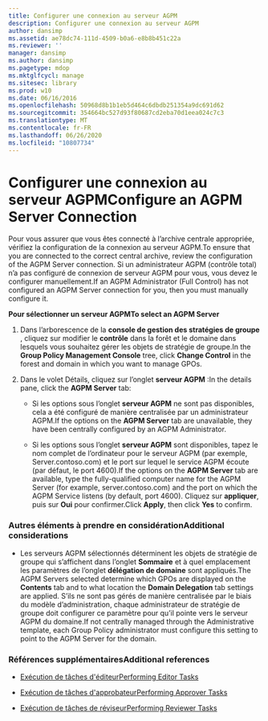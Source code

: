 ```yaml
---
title: Configurer une connexion au serveur AGPM
description: Configurer une connexion au serveur AGPM
author: dansimp
ms.assetid: ae78dc74-111d-4509-b0a6-e8b8b451c22a
ms.reviewer: ''
manager: dansimp
ms.author: dansimp
ms.pagetype: mdop
ms.mktglfcycl: manage
ms.sitesec: library
ms.prod: w10
ms.date: 06/16/2016
ms.openlocfilehash: 50968d8b1b1eb5d464c6dbdb251354a9dc691d62
ms.sourcegitcommit: 354664bc527d93f80687cd2eba70d1eea024c7c3
ms.translationtype: MT
ms.contentlocale: fr-FR
ms.lasthandoff: 06/26/2020
ms.locfileid: "10807734"
---
```

# <span data-ttu-id="09e8f-103">Configurer une connexion au serveur AGPM</span><span class="sxs-lookup"><span data-stu-id="09e8f-103">Configure an AGPM Server Connection</span></span>


<span data-ttu-id="09e8f-104">Pour vous assurer que vous êtes connecté à l’archive centrale appropriée, vérifiez la configuration de la connexion au serveur AGPM.</span><span class="sxs-lookup"><span data-stu-id="09e8f-104">To ensure that you are connected to the correct central archive, review the configuration of the AGPM Server connection.</span></span> <span data-ttu-id="09e8f-105">Si un administrateur AGPM (contrôle total) n’a pas configuré de connexion de serveur AGPM pour vous, vous devez le configurer manuellement.</span><span class="sxs-lookup"><span data-stu-id="09e8f-105">If an AGPM Administrator (Full Control) has not configured an AGPM Server connection for you, then you must manually configure it.</span></span>

**<span data-ttu-id="09e8f-106">Pour sélectionner un serveur AGPM</span><span class="sxs-lookup"><span data-stu-id="09e8f-106">To select an AGPM Server</span></span>**

1.  <span data-ttu-id="09e8f-107">Dans l’arborescence de la **console de gestion des stratégies de groupe** , cliquez sur modifier le **contrôle** dans la forêt et le domaine dans lesquels vous souhaitez gérer les objets de stratégie de groupe.</span><span class="sxs-lookup"><span data-stu-id="09e8f-107">In the **Group Policy Management Console** tree, click **Change Control** in the forest and domain in which you want to manage GPOs.</span></span>

2.  <span data-ttu-id="09e8f-108">Dans le volet Détails, cliquez sur l’onglet **serveur AGPM** :</span><span class="sxs-lookup"><span data-stu-id="09e8f-108">In the details pane, click the **AGPM Server** tab:</span></span>

    -   <span data-ttu-id="09e8f-109">Si les options sous l’onglet **serveur AGPM** ne sont pas disponibles, cela a été configuré de manière centralisée par un administrateur AGPM.</span><span class="sxs-lookup"><span data-stu-id="09e8f-109">If the options on the **AGPM Server** tab are unavailable, they have been centrally configured by an AGPM Administrator.</span></span>

    -   <span data-ttu-id="09e8f-110">Si les options sous l’onglet **serveur AGPM** sont disponibles, tapez le nom complet de l’ordinateur pour le serveur AGPM (par exemple, Server.contoso.com) et le port sur lequel le service AGPM écoute (par défaut, le port 4600).</span><span class="sxs-lookup"><span data-stu-id="09e8f-110">If the options on the **AGPM Server** tab are available, type the fully-qualified computer name for the AGPM Server (for example, server.contoso.com) and the port on which the AGPM Service listens (by default, port 4600).</span></span> <span data-ttu-id="09e8f-111">Cliquez sur **appliquer**, puis sur **Oui** pour confirmer.</span><span class="sxs-lookup"><span data-stu-id="09e8f-111">Click **Apply**, then click **Yes** to confirm.</span></span>

### <span data-ttu-id="09e8f-112">Autres éléments à prendre en considération</span><span class="sxs-lookup"><span data-stu-id="09e8f-112">Additional considerations</span></span>

-   <span data-ttu-id="09e8f-113">Les serveurs AGPM sélectionnés déterminent les objets de stratégie de groupe qui s’affichent dans l’onglet **Sommaire** et à quel emplacement les paramètres de l’onglet **délégation de domaine** sont appliqués.</span><span class="sxs-lookup"><span data-stu-id="09e8f-113">The AGPM Servers selected determine which GPOs are displayed on the **Contents** tab and to what location the **Domain Delegation** tab settings are applied.</span></span> <span data-ttu-id="09e8f-114">S’ils ne sont pas gérés de manière centralisée par le biais du modèle d’administration, chaque administrateur de stratégie de groupe doit configurer ce paramètre pour qu’il pointe vers le serveur AGPM du domaine.</span><span class="sxs-lookup"><span data-stu-id="09e8f-114">If not centrally managed through the Administrative template, each Group Policy administrator must configure this setting to point to the AGPM Server for the domain.</span></span>

### <span data-ttu-id="09e8f-115">Références supplémentaires</span><span class="sxs-lookup"><span data-stu-id="09e8f-115">Additional references</span></span>

-   [<span data-ttu-id="09e8f-116">Exécution de tâches d'éditeur</span><span class="sxs-lookup"><span data-stu-id="09e8f-116">Performing Editor Tasks</span></span>](performing-editor-tasks-agpm30ops.md)

-   [<span data-ttu-id="09e8f-117">Exécution de tâches d'approbateur</span><span class="sxs-lookup"><span data-stu-id="09e8f-117">Performing Approver Tasks</span></span>](performing-approver-tasks-agpm30ops.md)

-   [<span data-ttu-id="09e8f-118">Exécution de tâches de réviseur</span><span class="sxs-lookup"><span data-stu-id="09e8f-118">Performing Reviewer Tasks</span></span>](performing-reviewer-tasks-agpm30ops.md)

 

 





